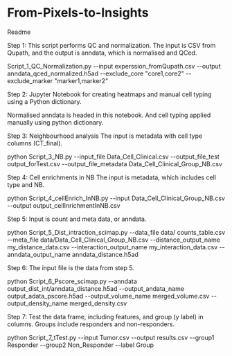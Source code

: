 # From-Pixels-to-Insights

Readme

Step 1: This script performs QC and normalization. The input is CSV from Qupath, and the output is anndata, which is normalised and QCed.

Script_1_QC_Normalization.py --input experssion_fromQupath.csv --output anndata_qced_normalized.h5ad --exclude_core "core1,core2" --exclude_marker "marker1,marker2"



Step 2: Jupyter Notebook for creating heatmaps and manual cell typing using a Python dictionary.


Normalised anndata is headed in this notebook. And cell typing applied manually using python dictionary.


Step 3: Neighbourhood analysis The input is metadata with cell type columns (CT_final).

python Script_3_NB.py --input_file Data_Cell_Clinical.csv --output_file_test output_forTest.csv --output_file_metadata Data_Cell_Clinical_Group_NB.csv


Step 4: Cell enrichments in NB The input is metadata, which includes cell type and NB.

python Script_4_cellEnrich_InNB.py --input Data_Cell_Clinical_Group_NB.csv --output output_cellInrichmentInNB.csv


Step 5: Input is count and meta data, or anndata.

python Script_5_Dist_intraction_scimap.py --data_file data/ counts_table.csv --meta_file data/Data_Cell_Clinical_Group_NB.csv --distance_output_name my_distance_data.csv --interaction_output_name my_interaction_data.csv --anndata_output_name anndata_distance.h5ad

Step 6: The input file is the data from step 5.

python Script_6_Pscore_scimap.py --anndata output_dist_int/anndata_distance.h5ad --output_andata_name output_adata_pscore.h5ad --output_volume_name merged_volume.csv --output_density_name merged_density.csv



Step 7: Test the data frame, including features, and group (y label) in columns. Groups include responders and non-responders.

python Script_7_tTest.py --input Tumor.csv --output results.csv --group1 Responder --group2 Non_Responder --label Group
